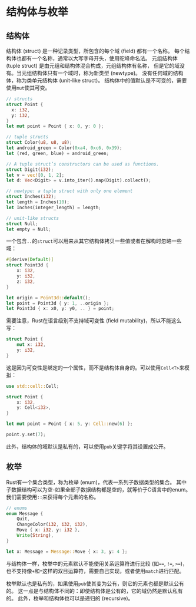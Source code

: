 # 结构体与枚举

## 结构体

结构体 (struct) 是一种记录类型，所包含的每个域 (field) 都有一个名称。
每个结构体也都有一个名称，通常以大写字母开头，使用驼峰命名法。
元组结构体 (tuple struct) 是由元组和结构体混合构成，元组结构体有名称，
但是它的域没有。当元组结构体只有一个域时，称为新类型 (newtype)。
没有任何域的结构体，称为类单元结构体 (unit-like struct)。
结构体中的值默认是不可变的，需要使用`mut`使其可变。

```rust
// structs
struct Point {
  x: i32,
  y: i32,
}
let mut point = Point { x: 0, y: 0 };

// tuple structs
struct Color(u8, u8, u8);
let android_green = Color(0xa4, 0xc6, 0x39);
let (red, green, blue) = android_green;

// A tuple struct’s constructors can be used as functions.
struct Digit(i32);
let v = vec![0, 1, 2];
let d: Vec<Digit> = v.into_iter().map(Digit).collect();

// newtype: a tuple struct with only one element
struct Inches(i32);
let length = Inches(10);
let Inches(integer_length) = length;

// unit-like structs
struct Null;
let empty = Null;
```

一个包含`..`的`struct`可以用来从其它结构体拷贝一些值或者在解构时忽略一些域：

```rust
#[derive(Default)]
struct Point3d {
    x: i32,
    y: i32,
    z: i32,
}

let origin = Point3d::default();
let point = Point3d { y: 1, ..origin };
let Point3d { x: x0, y: y0, .. } = point;
```

需要注意，Rust在语言级别不支持域可变性 (field mutability)，所以不能这么写：

```rust
struct Point {
    mut x: i32,
    y: i32,
}
```
这是因为可变性是绑定的一个属性，而不是结构体自身的。可以使用`Cell<T>`来模拟：

```rust
use std::cell::Cell;

struct Point {
    x: i32,
    y: Cell<i32>,
}

let mut point = Point { x: 5, y: Cell::new(6) };

point.y.set(7);
```

此外，结构体的域默认是私有的，可以使用`pub`关键字将其设置成公开。

## 枚举

Rust有一个集合类型，称为枚举 (enum)，代表一系列子数据类型的集合。
其中子数据结构可以为空-如果全部子数据结构都是空的，就等价于C语言中的enum。
我们需要使用`::`来获得每个元素的名称。

```rust
// enums
enum Message {
    Quit,
    ChangeColor(i32, i32, i32),
    Move { x: i32, y: i32 },
    Write(String),
}

let x: Message = Message::Move { x: 3, y: 4 };
```

与结构体一样，枚举中的元素默认不能使用关系运算符进行比较 (如`==`, `!=`, `>=`)，
也不支持像`+`和`*`这样的双目运算符，需要自己实现，或者使用`match`进行匹配。

枚举默认也是私有的，如果使用`pub`使其变为公有，则它的元素也都是默认公有的。
这一点是与结构体不同的：即使结构体是公有的，它的域仍然是默认私有的。
此外，枚举和结构体也可以是递归的 (recursive)。
